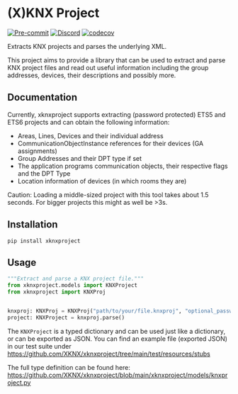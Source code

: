 # (X)KNX Project

[![Pre-commit](https://img.shields.io/badge/pre--commit-enabled-brightgreen?logo=pre-commit&logoColor=f8b424)](https://github.com/pre-commit/pre-commit)
[![Discord](https://img.shields.io/discord/338619021215924227?color=7289da&label=Discord&logo=discord&logoColor=7289da)](https://discord.gg/bkZe9m4zvw)
[![codecov](https://codecov.io/gh/XKNX/xknxproject/branch/main/graph/badge.svg?token=LgPvZpKK3k)](https://codecov.io/gh/XKNX/xknxproject)

Extracts KNX projects and parses the underlying XML.

This project aims to provide a library that can be used to extract and parse KNX project files and read out useful information including the group addresses, devices, their descriptions and possibly more.

## Documentation

Currently, xknxproject supports extracting (password protected) ETS5 and ETS6 projects and can obtain the following information:

* Areas, Lines, Devices and their individual address
* CommunicationObjectInstance references for their devices (GA assignments)
* Group Addresses and their DPT type if set
* The application programs communication objects, their respective flags and the DPT Type
* Location information of devices (in which rooms they are)

Caution: Loading a middle-sized project with this tool takes about 1.5 seconds. For bigger projects this might as well be >3s.

## Installation

`pip install xknxproject`

## Usage

```python
"""Extract and parse a KNX project file."""
from xknxproject.models import KNXProject
from xknxproject import KNXProj


knxproj: KNXProj = KNXProj("path/to/your/file.knxproj", "optional_password")
project: KNXProject = knxproj.parse()
```

The `KNXProject` is a typed dictionary and can be used just like a dictionary, or can be exported as JSON.
You can find an example file (exported JSON) in our test suite under https://github.com/XKNX/xknxproject/tree/main/test/resources/stubs

The full type definition can be found here: https://github.com/XKNX/xknxproject/blob/main/xknxproject/models/knxproject.py
